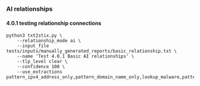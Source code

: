 ### AI relationships

#### 4.0.1 testing relationship connections

```shell
python3 txt2stix.py \
	--relationship_mode ai \
	--input_file tests/inputs/manually_generated_reports/basic_relationship.txt \
	--name 'Test 4.0.1 Basic AI relationships' \
	--tlp_level clear \
	--confidence 100 \
	--use_extractions pattern_ipv4_address_only,pattern_domain_name_only,lookup_malware,pattern_email_address
```